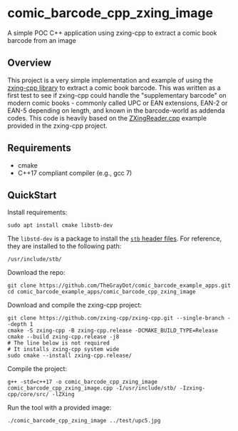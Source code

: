 # comic_barcode_cpp_zxing_image

A simple POC C++ application using zxing-cpp to extract a comic book barcode from an image

## Overview

This project is a very simple implementation and example of using the [zxing-cpp library](https://github.com/zxing-cpp/zxing-cpp) to extract a comic book barcode. This was written as a first test to see if zxing-cpp could handle the "supplementary barcode" on modern comic books - commonly called UPC or EAN extensions, EAN-2 or EAN-5 depending on length, and known in the barcode-world as addenda codes. This code is heavily based on the [ZXingReader.cpp](https://github.com/zxing-cpp/zxing-cpp/blob/master/example/ZXingReader.cpp) example provided in the zxing-cpp project.

## Requirements

- cmake
- C++17 compliant compiler (e.g., gcc 7)

## QuickStart

Install requirements:

```
sudo apt install cmake libstb-dev
```

The `libstd-dev` is a package to install the [`stb` header files](https://github.com/nothings/stb). For reference, they are installed to the following path:

```
/usr/include/stb/
```

Download the repo:

```
git clone https://github.com/TheGrayDot/comic_barcode_example_apps.git
cd comic_barcode_example_apps/comic_barcode_cpp_zxing_image
```

Download and compile the zxing-cpp project:

```
git clone https://github.com/zxing-cpp/zxing-cpp.git --single-branch --depth 1
cmake -S zxing-cpp -B zxing-cpp.release -DCMAKE_BUILD_TYPE=Release
cmake --build zxing-cpp.release -j8
# The line below is not required
# It installs zxing-cpp system wide
sudo cmake --install zxing-cpp.release/
```

Compile the project:

```
g++ -std=c++17 -o comic_barcode_cpp_zxing_image comic_barcode_cpp_zxing_image.cpp -I/usr/include/stb/ -Izxing-cpp/core/src/ -lZXing 
```

Run the tool with a provided image:

```
./comic_barcode_cpp_zxing_image ../test/upc5.jpg
```
